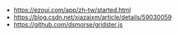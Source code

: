 - https://ezoui.com/app/zh-tw/started.html
- https://blog.csdn.net/xiazaixm/article/details/59030059
- https://github.com/dsmorse/gridster.js